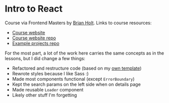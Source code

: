 ﻿# Intro to React

Course via Frontend Masters by [Brian Holt](https://github.com/btholt). Links to course resources:

-   [Course website](https://react-v8.holt.courses)
-   [Course website repo](https://github.com/btholt/complete-intro-to-react-v8)
-   [Example projects repo](https://github.com/btholt/citr-v8-project/tree/main)

For the most part, a lot of the work here carries the same concepts as in the lessons, but I did change a few things:

-   Refactored and restructure code (based on my [own template](https://github.com/displaycoffee/base))
-   Rewrote styles because I like Sass :)
-   Made most components functional (except `ErrorBoundary`)
-   Kept the search params on the left side when on details page
-   Made reusable `Loader` component
-   Likely other stuff I'm forgetting
